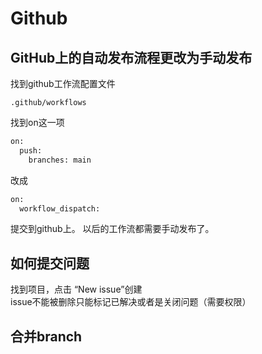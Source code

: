 # Github

## GitHub上的自动发布流程更改为手动发布
找到github工作流配置文件   
```text
.github/workflows
```
找到on这一项
```sh
on:
  push:
    branches: main
```

改成
```sh
on:
  workflow_dispatch:
```

提交到github上。
以后的工作流都需要手动发布了。

## 如何提交问题
找到项目，点击 “New issue”创建  
issue不能被删除只能标记已解决或者是关闭问题（需要权限）  

## 合并branch
